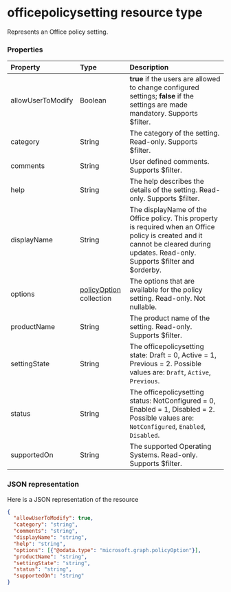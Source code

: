 # officepolicysetting resource type

Represents an Office policy setting.


### Properties
| Property	   | Type	|Description|
|:---------------|:--------|:----------|
|allowUserToModify|Boolean| **true** if the users are allowed to change configured settings; **false** if the settings are made mandatory. Supports $filter.    |
|category|String|The category of the setting. Read-only. Supports $filter.|
|comments|String|User defined comments. Supports $filter.|
|help|String|The help describes the details of the setting. Read-only. Supports $filter.|
|displayName|String|The displayName of the Office policy. This property is required when an Office policy is created and it cannot be cleared during updates. Read-only. Supports $filter and $orderby.|
|options|[policyOption](policyoption.md) collection|The options that are available for the policy setting. Read-only. Not nullable. |
|productName|String|The product name of the setting. Read-only. Supports $filter.|
|settingState|String|The officepolicysetting state: Draft = 0, Active = 1, Previous = 2. Possible values are: `Draft`, `Active`, `Previous`.|
|status|String|The officepolicysetting status: NotConfigured = 0, Enabled = 1, Disabled = 2. Possible values are: `NotConfigured`, `Enabled`, `Disabled`.|
|supportedOn|String|The supported Operating Systems. Read-only. Supports $filter.|

### JSON representation

Here is a JSON representation of the resource

<!-- {
  "blockType": "resource",
  "optionalProperties": [
    "allowUserToModify",
    "category",
    "comments",
    "displayName",
    "help",
    "settingState",
    "status",
    "supportedOn"
  ],
  "keyProperty": "id",
  "@odata.type": "microsoft.graph.officepolicy"
}-->

```json
{
  "allowUserToModify": true,
  "category": "string",
  "comments": "string",
  "displayName": "string",
  "help": "string",
  "options": [{"@odata.type": "microsoft.graph.policyOption"}],
  "productName": "string",
  "settingState": "string",
  "status": "string",
  "supportedOn": "string"
}

```

<!-- uuid: 8fcb5dbc-d5aa-4681-8e31-b001d5168d79
2015-10-25 14:57:30 UTC -->
<!-- {
  "type": "#page.annotation",
  "description": "officePolicy resource",
  "keywords": "",
  "section": "documentation",
  "tocPath": ""
}-->
